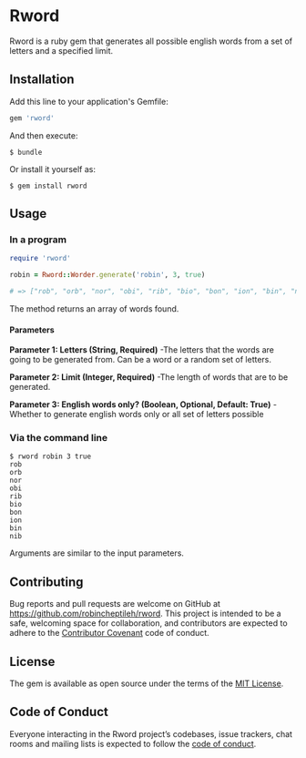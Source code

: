 # Rword

Rword is a ruby gem that generates all possible english words from a set of letters and a specified limit. 

## Installation

Add this line to your application's Gemfile:

```ruby
gem 'rword'
```

And then execute:

    $ bundle

Or install it yourself as:

    $ gem install rword

## Usage

### In  a program

```ruby
require 'rword'

robin = Rword::Worder.generate('robin', 3, true)

# => ["rob", "orb", "nor", "obi", "rib", "bio", "bon", "ion", "bin", "nib"]
```

The method returns an array of words found.

#### Parameters

**Parameter 1: Letters (String, Required)** -The letters that the words are going to be generated from. Can be a word or a random set of letters.

**Parameter 2: Limit (Integer, Required)** -The length of words that are to be generated.

**Parameter 3: English words only? (Boolean, Optional, Default: True)** -Whether to generate english words only or all set of letters possible

### Via the command line


    $ rword robin 3 true
    rob
    orb
    nor
    obi
    rib
    bio
    bon
    ion
    bin
    nib

Arguments are similar to the input parameters.

## Contributing

Bug reports and pull requests are welcome on GitHub at https://github.com/robincheptileh/rword. This project is intended to be a safe, welcoming space for collaboration, and contributors are expected to adhere to the [Contributor Covenant](http://contributor-covenant.org) code of conduct.

## License

The gem is available as open source under the terms of the [MIT License](http://opensource.org/licenses/MIT).

## Code of Conduct

Everyone interacting in the Rword project’s codebases, issue trackers, chat rooms and mailing lists is expected to follow the [code of conduct](https://github.com/robincheptileh/rword/blob/master/CODE_OF_CONDUCT.md).
